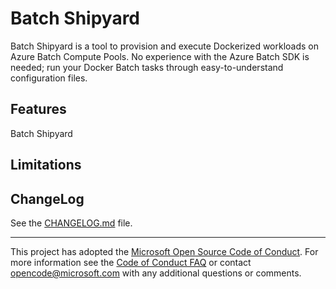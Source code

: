 Batch Shipyard
==============
Batch Shipyard is a tool to provision and execute Dockerized workloads on Azure
Batch Compute Pools. No experience with the Azure Batch SDK is needed;
run your Docker Batch tasks through easy-to-understand configuration files.

Features
--------
Batch Shipyard


Limitations
-----------

ChangeLog
---------
See the [CHANGELOG.md](https://github.com/Azure/batch-shipyard/blob/master/CHANGELOG.md)
file.

* * *
This project has adopted the
[Microsoft Open Source Code of Conduct](https://opensource.microsoft.com/codeofconduct/).
For more information see the
[Code of Conduct FAQ](https://opensource.microsoft.com/codeofconduct/faq/) or
contact [opencode@microsoft.com](mailto:opencode@microsoft.com) with any
additional questions or comments.
